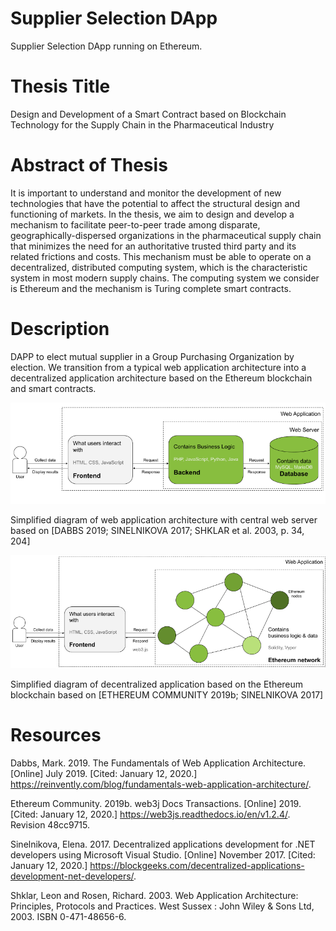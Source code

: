 # Supplier Selection DApp
Supplier Selection DApp running on Ethereum. 

# Thesis Title
Design and Development of a Smart Contract 
based on Blockchain Technology for the Supply Chain
in the Pharmaceutical Industry

# Abstract of Thesis
It is important to understand and monitor the development of new technologies that have the potential to affect the structural design and functioning of markets. In the thesis, we aim to design and develop a mechanism to facilitate peer-to-peer trade among disparate, geographically-dispersed organizations in the pharmaceutical supply chain that minimizes the need for an authoritative trusted third party and its related frictions and costs. This mechanism must be able to operate on a decentralized, distributed computing system, which is the characteristic system in most modern supply chains. The computing system we consider is Ethereum and the mechanism is Turing complete smart contracts. 

# Description
DAPP to elect mutual supplier in a Group Purchasing Organization by election. We transition from a typical web application architecture into a decentralized application architecture based on the Ethereum blockchain and smart contracts. 

<img src="figures/figure1.png" width="600">
<!---
![web application architecture with central web server](figures/figure1.png)
-->

Simplified diagram of web application architecture with central web server based on \[DABBS 2019; SINELNIKOVA 2017; SHKLAR et al. 2003, p. 34, 204\]

<img src="figures/figure2.png" width="600">
<!---
![web application architecture with central web server](figures/figure2.png)
-->

Simplified diagram of decentralized application based on the Ethereum blockchain based on \[ETHEREUM COMMUNITY 2019b; SINELNIKOVA 2017\] 

# Resources
Dabbs, Mark. 2019. The Fundamentals of Web Application Architecture. \[Online\] July 2019. \[Cited: January 12, 2020.\] https://reinvently.com/blog/fundamentals-web-application-architecture/.

Ethereum Community. 2019b. web3j Docs Transactions. \[Online\] 2019. \[Cited: January 12, 2020.\] https://web3js.readthedocs.io/en/v1.2.4/. Revision 48cc9715.

Sinelnikova, Elena. 2017. Decentralized applications development for .NET developers using Microsoft Visual Studio. \[Online\] November 2017. \[Cited: January 12, 2020.\] https://blockgeeks.com/decentralized-applications-development-net-developers/.

Shklar, Leon and Rosen, Richard. 2003. Web Application Architecture: Principles, Protocols and Practices. West Sussex : John Wiley & Sons Ltd, 2003. ISBN 0-471-48656-6.
